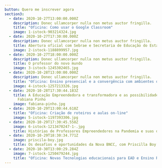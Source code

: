 ```yaml
---
button: Quero me inscrever agora
section3:
  - date: 2020-10-27T13:00:00.000Z
    description: Donec ullamcorper nulla non metus auctor fringilla.
    title: "Oficina: Como usar o Google Classroom"
    image: 1-istock-903214324.jpg
  - date: 2020-10-27T17:30:00.000Z
    description: Donec ullamcorper nulla non metus auctor fringilla.
    title: Abertura oficial com Sebrae e Secretaria de Educação do Estado da Bahia
    image: 2-istock-1188899957.jpg
  - date: 2020-10-27T18:00:00.000Z
    description: Donec ullamcorper nulla non metus auctor fringilla.
    title: O professor do novo mundo
    image: 3-istock-1245302465.jpg
  - date: 2020-10-28T13:00:00.000Z
    description: Donec ullamcorper nulla non metus auctor fringilla.
    title: "Oficina: Ensino presencial e a convergência com ambientes digitais"
    image: 4-istock-1257213326.jpg
  - date: 2020-10-28T17:30:44.183Z
    title: A Educação Empreendedora e transformadora e as possibilidades do CER, com
      Fabiana Pinho
    image: fabiana-pinho.jpg
  - date: 2020-10-29T13:00:44.618Z
    title: "Oficina: Criação de roteiros e aulas on-line"
    image: 5-istock-1197393306.jpg
  - date: 2020-10-29T17:30:45.558Z
    image: 6-istock-1213470247-1-.jpg
    title: Histórias de Professores Empreendedores na Pandemia e suas dores e alegrias
  - date: 2020-10-29T18:30:34.771Z
    image: priscila-boy.jpg
    title: Os desafios e oportunidades da Nova BNCC, com Priscilla Boy
  - date: 2020-10-30T13:00:29.284Z
    image: 7-istock-1250479244.jpg
    title: "Oficina: Novas Tecnologias educacionais para EAD e Ensino Remoto"
---
```

